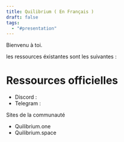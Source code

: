 ```yaml
---
title: Quilibrium ( En Français )
draft: false
tags:
  - "#presentation"
---
```

Bienvenu à toi.

les ressources éxistantes sont les suivantes :

# Ressources officielles

- Discord : 
- Telegram :

Sites de la communauté
- Quilibrium.one
- Quilibrium.space




